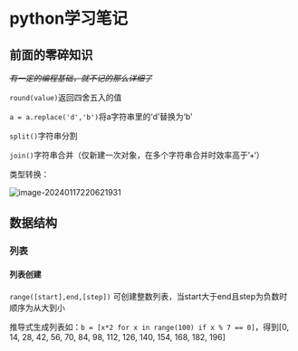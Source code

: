 # python学习笔记

## 前面的零碎知识

~~*有一定的编程基础，就不记的那么详细了*~~

`round(value)`返回四舍五入的值

`a = a.replace('d','b')`将a字符串里的‘d’替换为‘b'

`split()`字符串分割

`join()`字符串合并（仅新建一次对象，在多个字符串合并时效率高于’+‘）

类型转换：

![image-20240117220621931](https://fasfish.oss-cn-guangzhou.aliyuncs.com/typora_img/image-20240117220621931.png)





## 数据结构



### 列表

#### 列表创建

`range([start],end,[step])` 可创建整数列表，当start大于end且step为负数时顺序为从大到小

推导式生成列表如：`b = [x*2 for x in range(100) if x % 7 == 0]`，得到[0, 14, 28, 42, 56, 70, 84, 98, 112, 126, 140, 154, 168, 182, 196]



